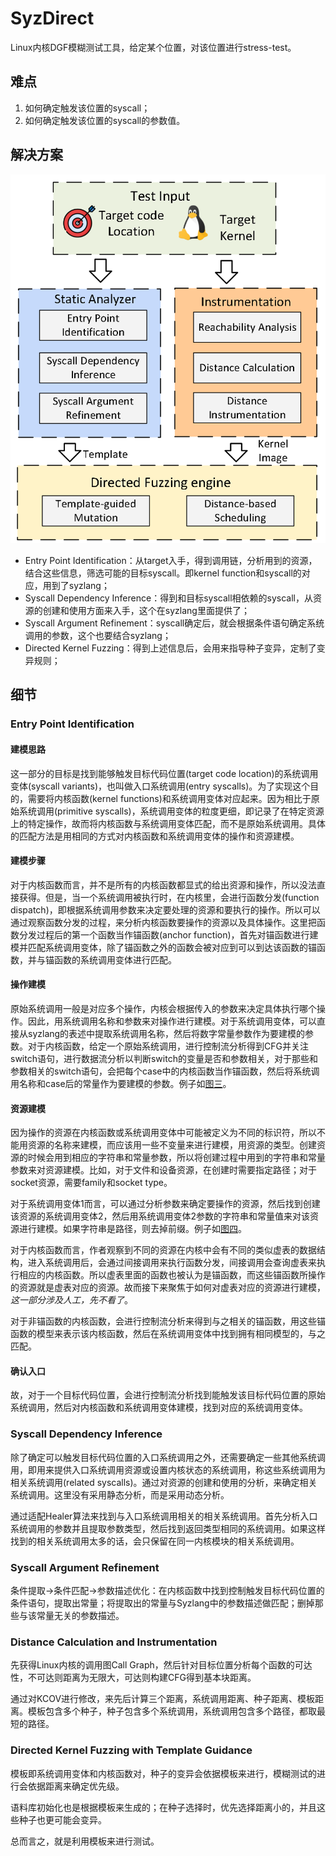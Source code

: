 # SyzDirect

Linux内核DGF模糊测试工具，给定某个位置，对该位置进行stress-test。

## 难点

1. 如何确定触发该位置的syscall；
2. 如何确定触发该位置的syscall的参数值。

## 解决方案

![1743405447308](image/note/1743405447308.png)

* Entry Point Identification：从target入手，得到调用链，分析用到的资源，结合这些信息，筛选可能的目标syscall。即kernel function和syscall的对应，用到了syzlang；
* Syscall Dependency Inference：得到和目标syscall相依赖的syscall，从资源的创建和使用方面来入手，这个在syzlang里面提供了；
* Syscall Argument Refinement：syscall确定后，就会根据条件语句确定系统调用的参数，这个也要结合syzlang；
* Directed Kernel Fuzzing：得到上述信息后，会用来指导种子变异，定制了变异规则；

## 细节

### Entry Point Identification

#### 建模思路

这一部分的目标是找到能够触发目标代码位置(target code location)的系统调用变体(syscall variants)，也叫做入口系统调用(entry syscalls)。为了实现这个目的，需要将内核函数(kernel functions)和系统调用变体对应起来。因为相比于原始系统调用(primitive syscalls)，系统调用变体的粒度更细，即记录了在特定资源上的特定操作，故而将内核函数与系统调用变体匹配，而不是原始系统调用。具体的匹配方法是用相同的方式对内核函数和系统调用变体的操作和资源建模。

#### 建模步骤

对于内核函数而言，并不是所有的内核函数都显式的给出资源和操作，所以没法直接获得。但是，当一个系统调用被执行时，在内核里，会进行函数分发(function dispatch)，即根据系统调用参数来决定要处理的资源和要执行的操作。所以可以通过观察函数分发的过程，来分析内核函数要操作的资源以及具体操作。这里把函数分发过程后的第一个函数当作锚函数(anchor function)，首先对锚函数进行建模并匹配系统调用变体，除了锚函数之外的函数会被对应到可以到达该函数的锚函数，并与锚函数的系统调用变体进行匹配。

#### 操作建模

原始系统调用一般是对应多个操作，内核会根据传入的参数来决定具体执行哪个操作。因此，用系统调用名称和参数来对操作进行建模。对于系统调用变体，可以直接从syzlang的表述中提取系统调用名称，然后将数字常量参数作为要建模的参数。对于内核函数，给定一个原始系统调用，进行控制流分析得到CFG并关注switch语句，进行数据流分析以判断switch的变量是否和参数相关，对于那些和参数相关的switch语句，会把每个case中的内核函数当作锚函数，然后将系统调用名称和case后的常量作为要建模的参数。例子如[图三](image/note/figure3.jpg)。

#### 资源建模

因为操作的资源在内核函数或系统调用变体中可能被定义为不同的标识符，所以不能用资源的名称来建模，而应该用一些不变量来进行建模，用资源的类型。创建资源的时候会用到相应的字符串和常量参数，所以将创建过程中用到的字符串和常量参数来对资源建模。比如，对于文件和设备资源，在创建时需要指定路径；对于socket资源，需要family和socket type。

对于系统调用变体1而言，可以通过分析参数来确定要操作的资源，然后找到创建该资源的系统调用变体2，然后用系统调用变体2参数的字符串和常量值来对该资源进行建模。如果字符串是路径，则去掉前缀。例子如[图四](image/note/firgue4.jpg)。

对于内核函数而言，作者观察到不同的资源在内核中会有不同的类似虚表的数据结构，进入系统调用后，会通过间接调用来执行函数分发，间接调用会查询虚表来执行相应的内核函数。所以虚表里面的函数也被认为是锚函数，而这些锚函数所操作的资源就是虚表对应的资源。故而接下来聚焦于如何对虚表对应的资源进行建模，*这一部分涉及人工，先不看了*。

对于非锚函数的内核函数，会进行控制流分析来得到与之相关的锚函数，用这些锚函数的模型来表示该内核函数，然后在系统调用变体中找到拥有相同模型的，与之匹配。

#### 确认入口

故，对于一个目标代码位置，会进行控制流分析找到能触发该目标代码位置的原始系统调用，然后对内核函数和系统调用变体建模，找到对应的系统调用变体。

### Syscall Dependency Inference

除了确定可以触发目标代码位置的入口系统调用之外，还需要确定一些其他系统调用，即用来提供入口系统调用资源或设置内核状态的系统调用，称这些系统调用为相关系统调用(related syscalls)。通过对资源的创建和使用的分析，来确定相关系统调用。这里没有采用静态分析，而是采用动态分析。

通过适配Healer算法来找到与入口系统调用相关的相关系统调用。首先分析入口系统调用的参数并且提取参数类型，然后找到返回类型相同的系统调用。如果这样找到的相关系统调用太多的话，会只保留在同一内核模块的相关系统调用。

### Syscall Argument Refinement

条件提取->条件匹配->参数描述优化：在内核函数中找到控制触发目标代码位置的条件语句，提取出常量；将提取出的常量与Syzlang中的参数描述做匹配；删掉那些与该常量无关的参数描述。

### Distance Calculation and Instrumentation

先获得Linux内核的调用图Call Graph，然后针对目标位置分析每个函数的可达性，不可达则距离为无限大，可达则构建CFG得到基本块距离。

通过对KCOV进行修改，来先后计算三个距离，系统调用距离、种子距离、模板距离。模板包含多个种子，种子包含多个系统调用，系统调用包含多个路径，都取最短的路径。

### Directed Kernel Fuzzing with Template Guidance

模板即系统调用变体和内核函数对，种子的变异会依据模板来进行，模糊测试的进行会依据距离来确定优先级。

语料库初始化也是根据模板来生成的；在种子选择时，优先选择距离小的，并且这些种子也更可能会变异。

总而言之，就是利用模板来进行测试。
